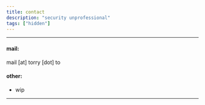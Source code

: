 ```yaml
---
title: contact
description: "security unprofessional"
tags: ["hidden"]
---
```

---------------- 

#### mail:
mail [at] torry [dot] to

#### other:
- wip

----------------
